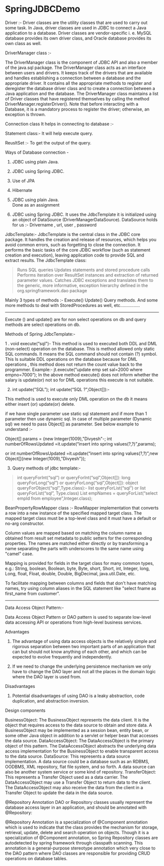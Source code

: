 # SpringJDBCDemo

Driver :-
Driver classes are the utility classes that are used to carry out some task. 
In Java, driver classes are used in JDBC to connect a Java application to a database. 
Driver classes are vendor-specific i. e. MySQL database provides its own driver class,
and Oracle database provides its own class as well.



DriverManager class :- 

The DriverManager class is the component of JDBC API and also a member of the java.sql package.
The DriverManager class acts as an interface between users and drivers. 
It keeps track of the drivers that are available and handles establishing a connection 
between a database and the appropriate driver. 
It contains all the appropriate methods to register and deregister 
the database driver class and to create a connection between a Java application and the database.
The DriverManager class maintains a list of Driver classes that have registered themselves
by calling the method DriverManager.registerDriver(). Note that before interacting with a Database, 
it is a mandatory process to register the driver; otherwise, an exception is thrown.


Connection class
It helps in connecting to database :-


Statement class:-
It will help execute query.

ReusltSet :-
To get the output of the query.



Ways of Database connection -
1. JDBC using plain Java.
2. JDBC using Spring JDBC.
3. Use of JPA
4. Hibernate


1. JDBC using plain Java.  
	Done as an assignment
	
2. JDBC using Spring JDBC.
	It uses the JdbcTemplate
	it is initialized using an object of DataSource (DriverManagerDataSource).
	DataSource holds for us :- Drivername , url, user , password

JdbcTemplate:- 
JdbcTemplate is the central class in the JDBC core package. 
It handles the creation and release of resources, which helps you avoid common errors, 
such as forgetting to close the connection.
It performs the basic tasks of the core JDBC workflow (such as statement creation and execution),
leaving application code to provide SQL and extract results. The JdbcTemplate class:

>Runs SQL queries
>Updates statements and stored procedure calls
>Performs iteration over ResultSet instances and extraction of returned parameter values.
>Catches JDBC exceptions and translates them to the generic, more informative, exception hierarchy defined in the org.springframework.dao package

Mainly 3 types of methods :-
Execute()
Update()
Query methods.
And some more methods to deal with StoredProcedures as well, etc................

----------------------------------------------------------------------------------------------
Execute () and update() are for non select operations on db and query methods are select operations on db.

Methods of Spring JdbcTemplate:-

1 . void execute(“sql")-
This method is used to executed both DDL and DML (non-select) operation on the
database.
This is method allowed only static SQL commands. It means the SQL command
should not contain (?) symbol.
This Is suitable DDL operations on the database because for DML operations , this
method does not return the count value back to the programmer.
Example:- jt.execute(“update emp set sal=2000 where empno=7000”);
In the above method execute() does not inform whether the salary is update(or) not
so for DML operations this execute is not suitable.


2) int update("SQL”);
 int update(“SQL  ?",Object[]):-

 This method is used to execute only DML operation on the db it means either insert
(or) update(or) delete.

if we have single parameter use static sql statement and if more than 1 parameter then use dynamic sql.
In case of multiple parameter (Dynamic sql) we need to pass Object[] as parameter.
See below example to understand :-

Object[] params = {new Integer(1009),"Divyesh"-;
int numberOfRowsUpdated =it.update(“insert into spring values(?,?)”,params);

or
int  numberOfRowsUpdated =it.update(“insert into spring values(?,?)”,new Object[]{new Integer(1009),"Divyesh"});

3) Query methods of jdbc template:-
> int queryForInt(“sql”)  or queryForInt(“sql”,Object[]):
> long queryForLong(“sql”)  or queryForLong(“sql”,Object[]):
> object queryForObject(“sql",Type.class):-
> list queryForList(“sql”) or  list<Type> queryForList(“sql”, Type.class)
List<Integer> empNames = queryForList(“select empId from employee”,Integer.class);

BeanPropertyRowMapper class :-
RowMapper implementation that converts a row into a new instance of the specified mapped target 
class. The mapped target class must be a top-level class and it must have a default or no-arg 
constructor.

Column values are mapped based on matching the column name as obtained from result set metadata
to public setters for the corresponding properties. The names are matched either directly or by 
transforming a name separating the parts with underscores to the same name using "camel" case.

Mapping is provided for fields in the target class for many common types, e.g.: String, boolean, 
Boolean, byte, Byte, short, Short, int, Integer, long, Long, float, Float, double, Double, 
BigDecimal, java.util.Date, etc.

To facilitate mapping between columns and fields that don't have matching names, 
try using column aliases in the SQL statement like "select fname as first_name from customer".

------------------------------------------------------------------------------------------------
Data Access Object Pattern:-

Data Access Object Pattern or DAO pattern is used to separate low-level data accessing API or operations from high-level business services. 

Advantages

1. The advantage of using data access objects is the relatively simple and rigorous separation between two important parts of an application that can but should not know anything of each other, and which can be expected to evolve frequently and independently.

2. If we need to change the underlying persistence mechanism we only have to change the DAO layer and not all the places in the domain logic where the DAO layer is used from.

Disadvantages 

1. Potential disadvantages of using DAO is a leaky abstraction, code duplication, and abstraction inversion.

Design components

BusinessObject: The BusinessObject represents the data client. It is the object that requires access to the data source to obtain and store data. A BusinessObject may be implemented as a session bean, entity bean, or some other Java object in addition to a servlet or helper bean that accesses the data source.
DataAccessObject: The DataAccessObject is the primary object of this pattern. The DataAccessObject abstracts the underlying data access implementation for the BusinessObject to enable transparent access to the data source.
DataSource: This represents a data source implementation. A data source could be a database such as an RDBMS, OODBMS, XML repository, flat file system, and so forth. A data source can also be another system service or some kind of repository.
TransferObject: This represents a Transfer Object used as a data carrier. The DataAccessObject may use a Transfer Object to return data to the client. The DataAccessObject may also receive the data from the client in a Transfer Object to update the data in the data source.


@Repository Annotation
DAO or Repository classes usually represent the database access layer in an application, and should be annotated with @Repository:

@Repository Annotation is a specialization of @Component annotation which is used to indicate 
that the class provides the mechanism for storage, retrieval, update, delete and search operation
on objects. Though it is a specialization of @Component annotation, so Spring Repository classes
are autodetected by spring framework through classpath scanning. 
This annotation is a general-purpose stereotype annotation which very close to the DAO pattern 
where DAO classes are responsible for providing CRUD operations on database tables. 





